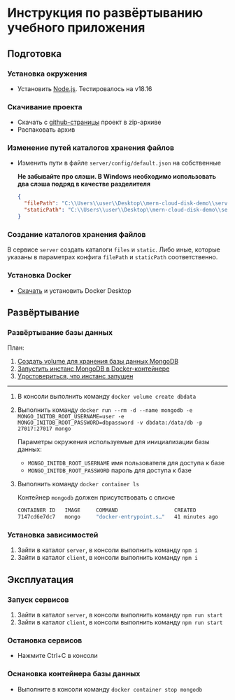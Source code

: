 # Инструкция по развёртыванию учебного приложения

## Подготовка

### Установка окружения

* Установить [Node.js](https://nodejs.org/en/download). Тестировалось на v18.16

### Скачивание проекта

* Скачать с [github-страницы](https://github.com/br4instormer/MERN-cloud-disk-demo) проект в zip-архиве
* Распаковать архив

### Изменение путей каталогов хранения файлов

* Изменить пути в файле `server/config/default.json` на собственные

  **Не забывайте про слэши. В Windows необходимо использовать два слэша подряд в качестве разделителя**

  ```json
  {
    "filePath": "C:\\Users\\user\\Desktop\\mern-cloud-disk-demo\\server\\files",
    "staticPath": "C:\\Users\\user\\Desktop\\mern-cloud-disk-demo\\server\\static"
  }
  ```


### Создание каталогов хранения файлов

В сервисе `server` создать каталоги `files` и `static`. Либо иные, которые указаны в параметрах конфига `filePath` и `staticPath` соответственно.

### Установка Docker

* [Скачать](https://www.docker.com/products/docker-desktop/) и установить Docker Desktop

## Развёртывание

### Развёртывание базы данных

План:

1. [Создать volume для хранения базы данных MongoDB](#deploy-db-image-1)
2. [Запустить инстанс MongoDB в Docker-контейнере](#deploy-db-image-2)
3. [Удостовериться, что инстанс запущен](#deploy-db-image-3)

---

1. <a id="deploy-db-image-1"></a>В консоли выполнить команду `docker volume create dbdata`
2. <a id="deploy-db-image-2"></a>Выполнить команду `docker run --rm -d --name mongodb -e MONGO_INITDB_ROOT_USERNAME=user -e MONGO_INITDB_ROOT_PASSWORD=dbpassword -v dbdata:/data/db -p 27017:27017 mongo`

    Параметры окружения используемые для инициализации базы данных:

    * `MONGO_INITDB_ROOT_USERNAME` имя пользователя для доступа к базе
    * `MONGO_INITDB_ROOT_PASSWORD` пароль для доступа к базе

3. <a id="deploy-db-image-3"></a>Выполнить команду `docker container ls`

    Контейнер `mongodb` должен присутствовать с списке

    ```bash
    CONTAINER ID   IMAGE     COMMAND                  CREATED          STATUS          PORTS                                           NAMES
    7147cd6e7dc7   mongo     "docker-entrypoint.s…"   41 minutes ago   Up 41 minutes   0.0.0.0:27017->27017/tcp, :::27017->27017/tcp   mongodb
    ```

### Установка зависимостей

1. Зайти в каталог `server`, в консоли выполнить команду `npm i`
2. Зайти в каталог `client`, в консоли выполнить команду `npm i`

## Эксплуатация

### Запуск сервисов

1. Зайти в каталог `server`, в консоли выполнить команду `npm run start`
2. Зайти в каталог `client`, в консоли выполнить команду `npm run start`

### Остановка сервисов

* Нажмите Ctrl+C в консоли

### Оснановка контейнера базы данных

* Выполните в консоли команду `docker container stop mongodb`
